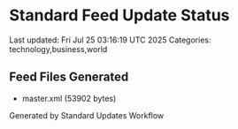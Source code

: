 # Standard Feed Update Status
Last updated: Fri Jul 25 03:16:19 UTC 2025
Categories: technology,business,world

## Feed Files Generated
- master.xml (53902 bytes)

Generated by Standard Updates Workflow

